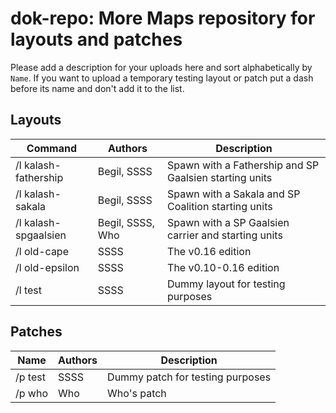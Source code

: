 # dok-repo: More Maps repository for layouts and patches
Please add a description for your uploads here and sort alphabetically by `Name`.
If you want to upload a temporary testing layout or patch put a dash before its name and don't add it to the list.

## Layouts
| Command | Authors | Description |
| ---- | ------- | ----------- |
| /l kalash-fathership | Begil, SSSS | Spawn with a Fathership and SP Gaalsien starting units |
| /l kalash-sakala | Begil, SSSS | Spawn with a Sakala and SP Coalition starting units |
| /l kalash-spgaalsien | Begil, SSSS, Who | Spawn with a SP Gaalsien carrier and starting units |
| /l old-cape | SSSS | The v0.16 edition |
| /l old-epsilon | SSSS | The v0.10-0.16 edition |
| /l test | SSSS | Dummy layout for testing purposes |

## Patches
| Name | Authors | Description |
| ---- | ------- | ----------- |
| /p test | SSSS | Dummy patch for testing purposes |
| /p who | Who | Who's patch |
